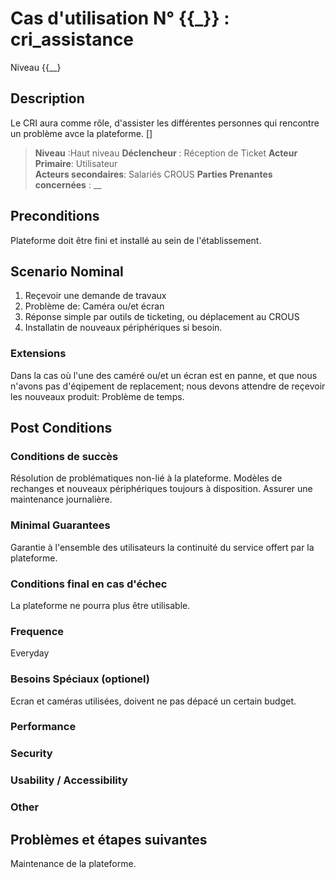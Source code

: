 # Cas d'utilisation N° {{_}} :  cri_assistance

Niveau {{__}

##	Description

Le CRI aura comme rôle, d'assister les différentes personnes qui rencontre un problème avce la plateforme. []

> **Niveau** :Haut niveau 
> **Déclencheur** : Réception de Ticket 
> **Acteur Primaire**: Utilisateur   
> **Acteurs secondaires**: Salariés CROUS
> **Parties Prenantes concernées** : __   
 
 
## Preconditions
Plateforme doit être fini et installé au sein de l'établissement.


## Scenario Nominal
1.	Reçevoir une demande de travaux
2.	Problème de: Caméra ou/et écran
3.	Réponse simple par outils de ticketing, ou déplacement au CROUS
4.	Installatin de nouveaux périphériques si besoin.

###	Extensions
Dans la cas où l'une des caméré ou/et un écran est en panne, et que nous n'avons pas d'éqipement de replacement; nous devons attendre de reçevoir les nouveaux produit: Problème de temps.


## Post Conditions
### Conditions de succès 
Résolution de problématiques non-lié à la plateforme.
Modèles de rechanges et nouveaux périphériques toujours à disposition.
Assurer une maintenance journalière.


### Minimal Guarantees
Garantie à l'ensemble des utilisateurs la continuité du service offert par la plateforme.

### Conditions final en cas d'échec
La plateforme ne pourra plus être utilisable.

### Frequence
Everyday   
### Besoins Spéciaux (optionel)  
Ecran et caméras utilisées, doivent ne pas dépacé un certain budget.
### Performance  

###	Security  

###	Usability / Accessibility  

###	Other  

##	Problèmes et étapes suivantes  
Maintenance de la plateforme.
